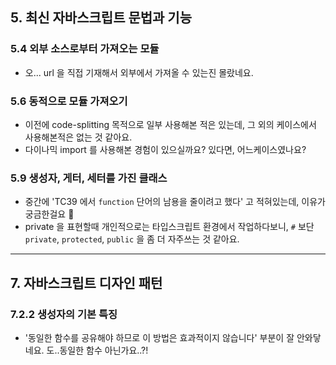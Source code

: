 ## 5. 최신 자바스크립트 문법과 기능

### 5.4 외부 소스로부터 가져오는 모듈

- 오... url 을 직접 기재해서 외부에서 가져올 수 있는진 몰랐네요.

### 5.6 동적으로 모듈 가져오기

- 이전에 code-splitting 목적으로 일부 사용해본 적은 있는데, 그 외의 케이스에서 사용해본적은 없는 것 같아요.
- 다이나믹 import 를 사용해본 경험이 있으실까요? 있다면, 어느케이스였나요?

### 5.9 생성자, 게터, 세터를 가진 클래스

- 중간에 'TC39 에서 `function` 단어의 남용을 줄이려고 했다' 고 적혀있는데, 이유가 궁금한걸요 🤔
- private 을 표현할때 개인적으로는 타입스크립트 환경에서 작업하다보니, `#` 보단 `private`, `protected`, `public` 을 좀 더 자주쓰는 것 같아요.

---

## 7. 자바스크립트 디자인 패턴

### 7.2.2 생성자의 기본 특징

- '동일한 함수를 공유해야 하므로 이 방법은 효과적이지 않습니다' 부분이 잘 안와닿네요.
  도..동일한 함수 아닌가요..?!
